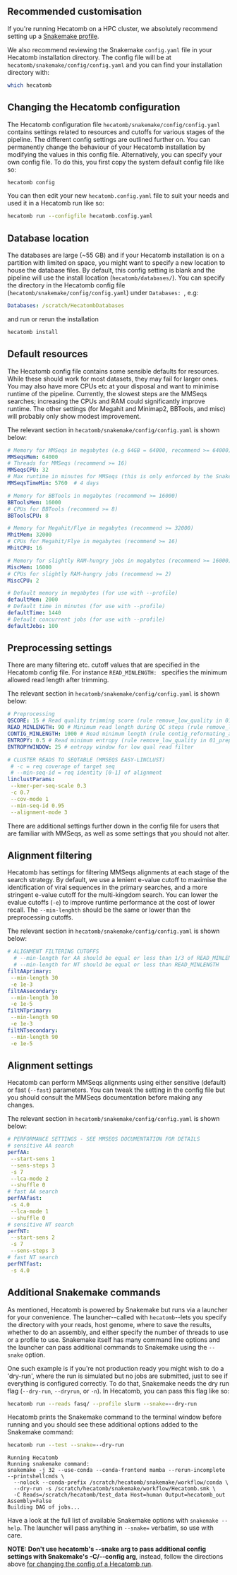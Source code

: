 ## Recommended customisation

If you're running Hecatomb on a HPC cluster, we absolutely recommend setting up a 
[Snakemake profile](profiles.md).

We also recommend reviewing the Snakemake `config.yaml` file in your Hecatomb installation directory.
The config file will be at `hecatomb/snakemake/config/config.yaml` and you can find your installation directory with:

```bash
which hecatomb
```

## Changing the Hecatomb configuration

The Hecatomb configuration file `hecatomb/snakemake/config/config.yaml` contains settings related to resources and 
cutoffs for various stages of the pipeline. The different config settings are outlined further on.
You can permanently change the behaviour of your Hecatomb installation by modifying the values in this config file.
Alternatively, you can specify your own config file. To do this, you first copy the system default config file like so:

```bash
hecatomb config
```

You can then edit your new `hecatomb.config.yaml` file to suit your needs and used it in a Hecatomb run like so:

```bash
hecatomb run --configfile hecatomb.config.yaml
```

## Database location

The databases are large (~55 GB) and if your Hecatomb installation is on a partition with limited on space,
you might want to specify a new location to house the database files. 
By default, this config setting is blank and the pipeline will use the install location (`hecatomb/databases/`).
You can specify the directory in the Hecatomb config file (`hecatomb/snakemake/config/config.yaml`) under `Databases: `, 
e.g:

```yaml
Databases: /scratch/HecatombDatabases
```

and run or rerun the installation 

```bash
hecatomb install
```

## Default resources

The Hecatomb config file contains some sensible defaults for resources.
While these should work for most datasets, they may fail for larger ones.
You may also have more CPUs etc at your disposal and want to minimise runtime of the pipeline.
Currently, the slowest steps are the MMSeqs searches; increasing the CPUs and RAM could significantly improve runtime.
The other settings (for Megahit and Minimap2, BBTools, and misc) will probably only show modest improvement.

The relevant section in `hecatomb/snakemake/config/config.yaml` is shown below:

```yaml
# Memory for MMSeqs in megabytes (e.g 64GB = 64000, recommend >= 64000)
MMSeqsMem: 64000
# Threads for MMSeqs (recommend >= 16)
MMSeqsCPU: 32
# Max runtime in minutes for MMSeqs (this is only enforced by the Snakemake profile)
MMSeqsTimeMin: 5760  # 4 days

# Memory for BBTools in megabytes (recommend >= 16000)
BBToolsMem: 16000
# CPUs for BBTools (recommend >= 8)
BBToolsCPU: 8

# Memory for Megahit/Flye in megabytes (recommend >= 32000)
MhitMem: 32000
# CPUs for Megahit/Flye in megabytes (recommend >= 16)
MhitCPU: 16

# Memory for slightly RAM-hungry jobs in megabytes (recommend >= 16000)
MiscMem: 16000
# CPUs for slightly RAM-hungry jobs (recommend >= 2)
MiscCPU: 2

# Default memory in megabytes (for use with --profile)
defaultMem: 2000
# Default time in minutes (for use with --profile)
defaultTime: 1440
# Default concurrent jobs (for use with --profile)
defaultJobs: 100
```

## Preprocessing settings

There are many filtering etc. cutoff values that are specified in the Hecatomb config file.
For instance `READ_MINLENGTH: ` specifies the minimum allowed read length after trimming.

The relevant section in `hecatomb/snakemake/config/config.yaml` is shown below:

```yaml
# Preprocessing
QSCORE: 15 # Read quality trimming score (rule remove_low_quality in 01_preprocessing.smk)
READ_MINLENGTH: 90 # Minimum read length during QC steps (rule remove_low_quality in 01_preprocessing.smk)
CONTIG_MINLENGTH: 1000 # Read minimum length (rule contig_reformating_and_stats in 01_preprocessing.smk)
ENTROPY: 0.5 # Read minimum entropy (rule remove_low_quality in 01_preprocessing.smk)
ENTROPYWINDOW: 25 # entropy window for low qual read filter

# CLUSTER READS TO SEQTABLE (MMSEQS EASY-LINCLUST)
 # -c = req coverage of target seq
 # --min-seq-id = req identity [0-1] of alignment
linclustParams:
 --kmer-per-seq-scale 0.3
 -c 0.7
 --cov-mode 1
 --min-seq-id 0.95
 --alignment-mode 3
```

There are additional settings further down in the config file for users that are familiar with MMSeqs, 
as well as some settings that you should not alter.

## Alignment filtering

Hecatomb has settings for filtering MMSeqs alignments at each stage of the search strategy.
By default, we use a lenient e-value cutoff to maximise the identification of viral sequences in the primary searches,
and a more stringent e-value cutoff for the multi-kingdom search.
You can lower the evalue cutoffs (`-e`) to improve runtime performance at the cost of lower recall.
The `--min-lenghth` should be the same or lower than the preprocessing cutoffs.

The relevant section in `hecatomb/snakemake/config/config.yaml` is shown below:

```yaml
# ALIGNMENT FILTERING CUTOFFS
  # --min-length for AA should be equal or less than 1/3 of READ_MINLENGTH
  # --min-length for NT should be equal or less than READ_MINLENGTH
filtAAprimary:
 --min-length 30
 -e 1e-3
filtAAsecondary:
 --min-length 30
 -e 1e-5
filtNTprimary:
 --min-length 90
 -e 1e-3
filtNTsecondary:
 --min-length 90
 -e 1e-5
```

## Alignment settings

Hecatomb can perform MMSeqs alignments using either sensitive (default) or fast (`--fast`) parameters.
You can tweak the setting in the config file but you should consult the MMSeqs documentation before making any changes.

The relevant section in `hecatomb/snakemake/config/config.yaml` is shown below:

```yaml
# PERFORMANCE SETTINGS - SEE MMSEQS DOCUMENTATION FOR DETAILS
# sensitive AA search
perfAA:
 --start-sens 1
 --sens-steps 3
 -s 7
 --lca-mode 2
 --shuffle 0
# fast AA search
perfAAfast:
 -s 4.0
 --lca-mode 1
 --shuffle 0
# sensitive NT search
perfNT:
 --start-sens 2
 -s 7
 --sens-steps 3
# fast NT search
perfNTfast:
 -s 4.0
```

## Additional Snakemake commands

As mentioned, Hecatomb is powered by Snakemake but runs via a launcher for your convenience.
The launcher--called with `hecatomb`--lets you specify the directory with your reads, host genome, where to save the results,
whether to do an assembly, and either specify the number of threads to use or a profile to use.
Snakemake itself has many command line options and the launcher can pass additional commands to Snakemake using the `--snake` option.

One such example is if you're not production ready you might wish to do a 'dry-run', where the run is simulated but no 
jobs are submitted, just to see if everything is configured correctly.
To do that, Snakemake needs the dry run flag (`--dry-run`, `--dryrun`, or `-n`).
In Hecatomb, you can pass this flag like so:

```bash
hecatomb run --reads fasq/ --profile slurm --snake=--dry-run
```

Hecatomb prints the Snakemake command to the terminal window before running and you should see these additional options 
added to the Snakemake command:

```bash
hecatomb run --test --snake=--dry-run
```
```text
Running Hecatomb
Running snakemake command:
snakemake -j 32 --use-conda --conda-frontend mamba --rerun-incomplete --printshellcmds \
  --nolock --conda-prefix /scratch/hecatomb/snakemake/workflow/conda \
  --dry-run -s /scratch/hecatomb/snakemake/workflow/Hecatomb.smk \
  -C Reads=/scratch/hecatomb/test_data Host=human Output=hecatomb_out Assembly=False
Building DAG of jobs...
```

Have a look at the full list of available Snakemake options with `snakemake --help`. 
The launcher will pass anything in `--snake=` verbatim, so use with care.

**NOTE: Don't use hecatomb's --snake arg to pass additional config settings with Snakemake's -C/--config arg**,
instead, follow the directions above [for changing the config of a Hecatomb run](configuration.md#changing-the-hecatomb-configuration).
